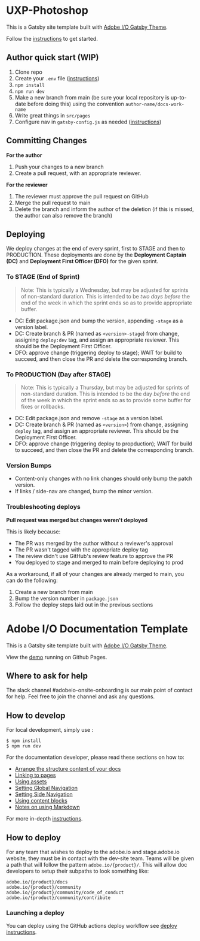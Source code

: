 # UXP-Photoshop

This is a Gatsby site template built with [Adobe I/O Gatsby Theme](https://github.com/adobe/gatsby-theme-aio).

Follow the [instructions](https://github.com/adobe/gatsby-theme-aio#getting-started) to get started.

## Author quick start (WIP)

1. Clone repo
2. Create your `.env` file ([instructions](https://github.com/adobe/gatsby-theme-aio#env-settings-for-github-contributors))
3. `npm install`
4. `npm run dev`
5. Make a new branch from main (be sure your local repository is up-to-date before doing this) using the convention `author-name/docs-work-name`
6. Write great things in `src/pages`
7. Configure nav in `gatsby-config.js` as needed ([instructions](https://github.com/adobe/gatsby-theme-aio#global-navigation))

## Committing Changes

**For the author**

1. Push your changes to a new branch
2. Create a pull request, with an appropriate reviewer.

**For the reviewer**

1. The reviewer must approve the pull request on GitHub
2. Merge the pull request to main
3. Delete the branch and inform the author of the deletion (if this is missed, the author can also remove the branch)

## Deploying

We deploy changes at the end of every sprint, first to STAGE and then to PRODUCTION. These deployments are done by the **Deployment Captain (DC)** and **Deployment First Officer (DFO)** for the given sprint.

### To STAGE (End of Sprint)

> Note: This is typically a Wednesday, but may be adjusted for sprints of non-standard duration. This is intended to be _two days before_ the end of the week in which the sprint ends so as to provide appropriate buffer.

* DC: Edit package.json and bump the version, appending `-stage` as a version label.
* DC: Create branch & PR (named as `<version>-stage`) from change, assigning `deploy:dev` tag, and assign an appropriate reviewer. This should be the Deployment First Officer.
* DFO: approve change (triggering deploy to stage); WAIT for build to succeed, and then close the PR and delete the corresponding branch.

### To PRODUCTION (Day after STAGE)

> Note: This is typically a Thursday, but may be adjusted for sprints of non-standard duration. This is intended to be the day _before_ the end of the week in which the sprint ends so as to provide some buffer for fixes or rollbacks.

* DC: Edit package.json and remove `-stage` as a version label.
* DC: Create branch & PR (named as `<version>`) from change, assigning `deploy` tag, and assign an appropriate reviewer. This should be the Deployment First Officer.
* DFO: approve change (triggering deploy to propduction); WAIT for build to succeed, and then close the PR and delete the corresponding branch.

### Version Bumps

* Content-only changes with no link changes should only bump the patch version.
* If links / side-nav are changed, bump the minor version.

### Troubleshooting deploys

**Pull request was merged but changes weren't deployed**

This is likely because:

- The PR was merged by the author without a reviewer's approval
- The PR wasn't tagged with the appropriate deploy tag
- The review didn't use GitHub's review feature to approve the PR
- You deployed to stage and merged to main before deploying to prod

As a workaround, if all of your changes are already merged to main, you can do the following:

1. Create a new branch from main
2. Bump the version number in `package.json`
3. Follow the deploy steps laid out in the previous sections

# Adobe I/O Documentation Template

This is a Gatsby site template built with [Adobe I/O Gatsby Theme](https://github.com/adobe/gatsby-theme-aio).

View the [demo](https://adobedocs.github.io/dev-site-documentation-template/) running on Github Pages.

## Where to ask for help

The slack channel #adobeio-onsite-onboarding is our main point of contact for help. Feel free to join the channel and ask any questions.

## How to develop

For local development, simply use :
```
$ npm install
$ npm run dev
```

For the documentation developer, please read these sections on how to:
- [Arrange the structure content of your docs](https://github.com/adobe/gatsby-theme-aio#content-structure)
- [Linking to pages](https://github.com/adobe/gatsby-theme-aio#links)
- [Using assets](https://github.com/adobe/gatsby-theme-aio#assets)
- [Setting Global Navigation](https://github.com/adobe/gatsby-theme-aio#global-navigation)
- [Setting Side Navigation](https://github.com/adobe/gatsby-theme-aio#side-navigation)
- [Using content blocks](https://github.com/adobe/gatsby-theme-aio#jsx-blocks)
- [Notes on using Markdown](https://github.com/adobe/gatsby-theme-aio#writing-enhanced-markdown)

For more in-depth [instructions](https://github.com/adobe/gatsby-theme-aio#getting-started).

## How to deploy

For any team that wishes to deploy to the adobe.io and stage.adobe.io website, they must be in contact with the dev-site team. Teams will be given a path that will follow the pattern `adobe.io/{product}/`. This will allow doc developers to setup their subpaths to look something like:
```
adobe.io/{product}/docs
adobe.io/{product}/community
adobe.io/{product}/community/code_of_conduct
adobe.io/{product}/community/contribute
```

### Launching a deploy

You can deploy using the GitHub actions deploy workflow see [deploy instructions](https://github.com/adobe/gatsby-theme-aio#deploy-to-azure-storage-static-websites).
